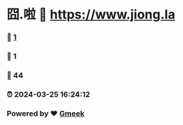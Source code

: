 # 囧.啦 :link: https://www.jiong.la 
### :page_facing_up: [1](https://www.jiong.la/tag.html) 
### :speech_balloon: 1 
### :hibiscus: 44 
### :alarm_clock: 2024-03-25 16:24:12 
### Powered by :heart: [Gmeek](https://github.com/Meekdai/Gmeek)
